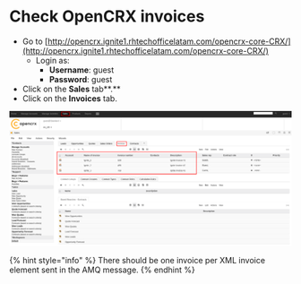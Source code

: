 # Check OpenCRX invoices



* Go to [http://opencrx.ignite1.rhtechofficelatam.com/opencrx-core-CRX/](http://opencrx.ignite1.rhtechofficelatam.com/opencrx-core-CRX/)
  * Login as:
    * **Username**: guest
    * **Password**: guest
* Click on the **Sales** tab**.**
* Click on the **Invoices** tab.

![](../../.gitbook/assets/image%20%2897%29.png)

{% hint style="info" %}
There should be one invoice per XML invoice element sent in the AMQ message.
{% endhint %}



